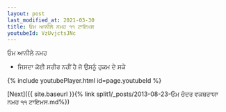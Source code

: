 ```yaml
---
layout: post
last_modified_at: 2021-03-30
title: ਓਮ ਆਨੀਲੇ ਨਮਹ ੧੧ ਟਾਇਮਸ
youtubeId: VzUvjctsJNc
---
```

 
 
 ਓਮ ਆਨੀਲੇ ਨਮਹ  
 
 -  ਜਿਸਦਾ ਕੋਈ ਸਰੀਰ ਨਹੀਂ ਹੈ ਜੋ ਉਸਨੂੰ ਹੁਕਮ ਦੇ ਸਕੇ 
 
  
 
  
 
 
 
 
 
 


{% include youtubePlayer.html id=page.youtubeId %}
 
[Next]({{ site.baseurl }}{% link  split1/_posts/2013-08-23-ਓਮ ਚੰਦਰ ਵਕਥਰਾਯਾ ਨਮਹ ੧੧ ਟਾਇਮਸ.md%})
 

